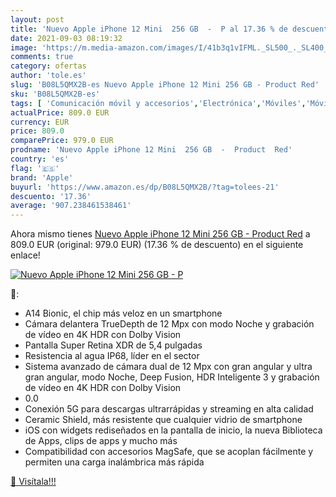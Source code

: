 ```yaml
---
layout: post
title: 'Nuevo Apple iPhone 12 Mini  256 GB  -  P al 17.36 % de descuento'
date: 2021-09-03 08:19:32
image: 'https://m.media-amazon.com/images/I/41b3q1vIFML._SL500_._SL400_.jpg'
comments: true
category: ofertas
author: 'tole.es'
slug: 'B08L5QMX2B-es Nuevo Apple iPhone 12 Mini 256 GB - Product Red'
sku: 'B08L5QMX2B-es'
tags: [ 'Comunicación móvil y accesorios','Electrónica','Móviles','Móviles y smartphones libres','apple','iphone', ]
actualPrice: 809.0 EUR
currency: EUR
price: 809.0
comparePrice: 979.0 EUR
prodname: 'Nuevo Apple iPhone 12 Mini  256 GB  -  Product  Red'
country: 'es'
flag: '🇪🇸'
brand: 'Apple'
buyurl: 'https://www.amazon.es/dp/B08L5QMX2B/?tag=tolees-21'
descuento: '17.36'
average: '907.238461538461'
---
```


Ahora mismo tienes [Nuevo Apple iPhone 12 Mini  256 GB  -  Product  Red](https://www.amazon.es/dp/B08L5QMX2B/?tag=tolees-21) a 809.0 EUR (original: 979.0 EUR) (17.36 %  de descuento) en el siguiente enlace!

[![Nuevo Apple iPhone 12 Mini  256 GB  -  P](https://m.media-amazon.com/images/I/41b3q1vIFML._SL500_._SL400_.jpg)](https://www.amazon.es/dp/B08L5QMX2B/?tag=tolees-21)

🔎:

- A14 Bionic, el chip más veloz en un smartphone
- Cámara delantera TrueDepth de 12 Mpx con modo Noche y grabación de vídeo en 4K HDR con Dolby Vision
- Pantalla Super Retina XDR de 5,4 pulgadas
- Resistencia al agua IP68, líder en el sector
- Sistema avanzado de cámara dual de 12 Mpx con gran angular y ultra gran angular, modo Noche, Deep Fusion, HDR Inteligente 3 y grabación de vídeo en 4K HDR con Dolby Vision
- 0.0
- Conexión 5G para descargas ultrarrápidas y streaming en alta calidad
- Ceramic Shield, más resistente que cualquier vidrio de smartphone
- iOS con widgets rediseñados en la pantalla de inicio, la nueva Biblioteca de Apps, clips de apps y mucho más
- Compatibilidad con accesorios MagSafe, que se acoplan fácilmente y permiten una carga inalámbrica más rápida

[🛒 Visítala!!!](https://www.amazon.es/dp/B08L5QMX2B/?tag=tolees-21)
